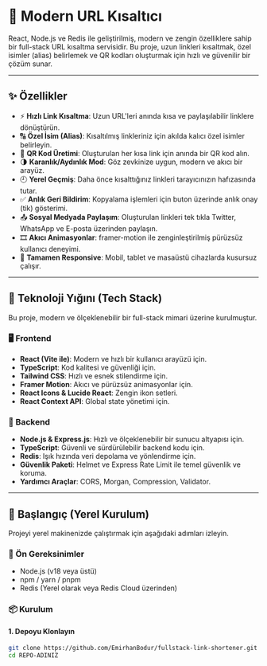 # 🔗 Modern URL Kısaltıcı

React, Node.js ve Redis ile geliştirilmiş, modern ve zengin özelliklere sahip bir full-stack URL kısaltma servisidir. Bu proje, uzun linkleri kısaltmak, özel isimler (alias) belirlemek ve QR kodları oluşturmak için hızlı ve güvenilir bir çözüm sunar.

---

## ✨ Özellikler

- ⚡ **Hızlı Link Kısaltma**: Uzun URL'leri anında kısa ve paylaşılabilir linklere dönüştürün.
- 🔠 **Özel İsim (Alias)**: Kısaltılmış linkleriniz için akılda kalıcı özel isimler belirleyin.
- 📱 **QR Kod Üretimi**: Oluşturulan her kısa link için anında bir QR kod alın.
- 🌗 **Karanlık/Aydınlık Mod**: Göz zevkinize uygun, modern ve akıcı bir arayüz.
- 🕘 **Yerel Geçmiş**: Daha önce kısalttığınız linkleri tarayıcınızın hafızasında tutar.
- ✅ **Anlık Geri Bildirim**: Kopyalama işlemleri için buton üzerinde anlık onay (tik) gösterimi.
- 📤 **Sosyal Medyada Paylaşım**: Oluşturulan linkleri tek tıkla Twitter, WhatsApp ve E-posta üzerinden paylaşın.
- 🎞️ **Akıcı Animasyonlar**: framer-motion ile zenginleştirilmiş pürüzsüz kullanıcı deneyimi.
- 📱 **Tamamen Responsive**: Mobil, tablet ve masaüstü cihazlarda kusursuz çalışır.

---

## 🚀 Teknoloji Yığını (Tech Stack)

Bu proje, modern ve ölçeklenebilir bir full-stack mimari üzerine kurulmuştur.

### 🖥️ Frontend

- **React (Vite ile)**: Modern ve hızlı bir kullanıcı arayüzü için.
- **TypeScript**: Kod kalitesi ve güvenliği için.
- **Tailwind CSS**: Hızlı ve esnek stilendirme için.
- **Framer Motion**: Akıcı ve pürüzsüz animasyonlar için.
- **React Icons & Lucide React**: Zengin ikon setleri.
- **React Context API**: Global state yönetimi için.

### 🔧 Backend

- **Node.js & Express.js**: Hızlı ve ölçeklenebilir bir sunucu altyapısı için.
- **TypeScript**: Güvenli ve sürdürülebilir backend kodu için.
- **Redis**: Işık hızında veri depolama ve yönlendirme için.
- **Güvenlik Paketi**: Helmet ve Express Rate Limit ile temel güvenlik ve koruma.
- **Yardımcı Araçlar**: CORS, Morgan, Compression, Validator.

---

## 🏁 Başlangıç (Yerel Kurulum)

Projeyi yerel makinenizde çalıştırmak için aşağıdaki adımları izleyin.

### 🔧 Ön Gereksinimler

- Node.js (v18 veya üstü)
- npm / yarn / pnpm
- Redis (Yerel olarak veya Redis Cloud üzerinden)

### 📦 Kurulum

#### 1. Depoyu Klonlayın

```bash
git clone https://github.com/EmirhanBodur/fullstack-link-shortener.git
cd REPO-ADINIZ
```
